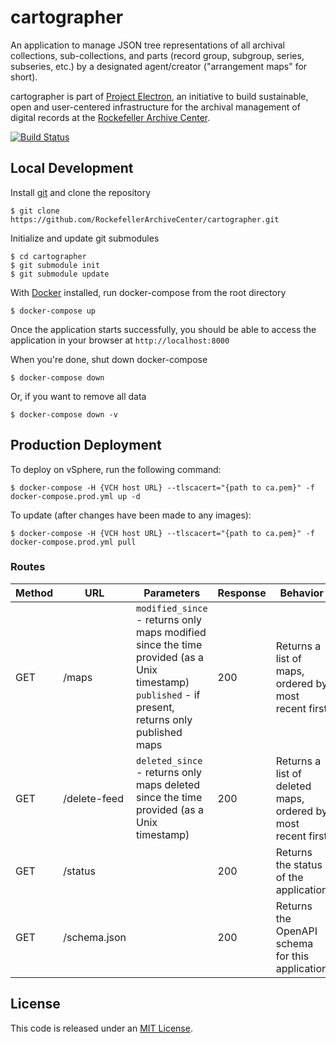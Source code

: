 # cartographer

An application to manage JSON tree representations of all archival collections, sub-collections, and parts (record group, subgroup, series, subseries, etc.) by a designated agent/creator ("arrangement maps" for short).

cartographer is part of [Project Electron](https://github.com/RockefellerArchiveCenter/project_electron), an initiative to build sustainable, open and user-centered infrastructure for the archival management of digital records at the [Rockefeller Archive Center](http://rockarch.org/).

[![Build Status](https://travis-ci.org/RockefellerArchiveCenter/cartographer.svg?branch=master)](https://travis-ci.org/RockefellerArchiveCenter/cartographer)

## Local Development

Install [git](https://git-scm.com/) and clone the repository

    $ git clone https://github.com/RockefellerArchiveCenter/cartographer.git

Initialize and update git submodules

    $ cd cartographer
    $ git submodule init
    $ git submodule update

With [Docker](https://store.docker.com/search?type=edition&offering=community) installed, run docker-compose from the root directory

    $ docker-compose up

Once the application starts successfully, you should be able to access the application in your browser at `http://localhost:8000`

When you're done, shut down docker-compose

    $ docker-compose down

Or, if you want to remove all data

    $ docker-compose down -v


## Production Deployment

To deploy on vSphere, run the following command:

    $ docker-compose -H {VCH host URL} --tlscacert="{path to ca.pem}" -f docker-compose.prod.yml up -d

To update (after changes have been made to any images):

    $ docker-compose -H {VCH host URL} --tlscacert="{path to ca.pem}" -f docker-compose.prod.yml pull



### Routes

| Method | URL | Parameters | Response  | Behavior  |
|--------|-----|---|---|---|
|GET|/maps|`modified_since` - returns only maps modified since the time provided (as a Unix timestamp) <br/>`published` - if present, returns only published maps|200|Returns a list of maps, ordered by most recent first|
|GET|/delete-feed|`deleted_since` - returns only maps deleted since the time provided (as a Unix timestamp)|200|Returns a list of deleted maps, ordered by most recent first|
|GET|/status||200|Returns the status of the application|
|GET|/schema.json||200|Returns the OpenAPI schema for this application|

## License

This code is released under an [MIT License](LICENSE).
